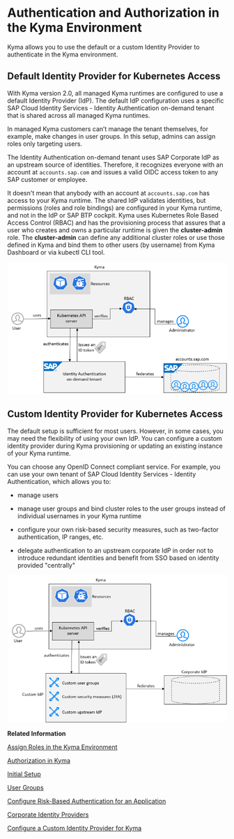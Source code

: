<!-- loio85200d8509004236b2a3a637bf1471a8 -->

# Authentication and Authorization in the Kyma Environment

Kyma allows you to use the default or a custom Identity Provider to authenticate in the Kyma environment.



<a name="loio85200d8509004236b2a3a637bf1471a8__section_jsc_p14_zkb"/>

## Default Identity Provider for Kubernetes Access

With Kyma version 2.0, all managed Kyma runtimes are configured to use a default Identity Provider \(IdP\). The default IdP configuration uses a specific SAP Cloud Identity Services - Identity Authentication on-demand tenant that is shared across all managed Kyma runtimes.

In managed Kyma customers can’t manage the tenant themselves, for example, make changes in user groups. In this setup, admins can assign roles only targeting users.

The Identity Authentication on-demand tenant uses SAP Corporate IdP as an upstream source of identities. Therefore, it recognizes everyone with an account at `accounts.sap.com` and issues a valid OIDC access token to any SAP customer or employee.

It doesn't mean that anybody with an account at `accounts.sap.com` has access to your Kyma runtime. The shared IdP validates identities, but permissions \(roles and role bindings\) are configured in your Kyma runtime, and not in the IdP or SAP BTP cockpit. Kyma uses Kubernetes Role Based Access Control \(RBAC\) and has the provisioning process that assures that a user who creates and owns a particular runtime is given the **cluster-admin** role. The **cluster-admin** can define any additional cluster roles or use those defined in Kyma and bind them to other users \(by username\) from Kyma Dashboard or via kubectl CLI tool.

 ![](images/defaultid_7240dd9.png) 



<a name="loio85200d8509004236b2a3a637bf1471a8__section_rqx_sbr_psb"/>

## Custom Identity Provider for Kubernetes Access

The default setup is sufficient for most users. However, in some cases, you may need the flexibility of using your own IdP. You can configure a custom identity provider during Kyma provisioning or updating an existing instance of your Kyma runtime.

You can choose any OpenID Connect compliant service. For example, you can use your own tenant of SAP Cloud Identity Services - Identity Authentication, which allows you to:

-   manage users

-   manage user groups and bind cluster roles to the user groups instead of individual usernames in your Kyma runtime

-   configure your own risk-based security measures, such as two-factor authentication, IP ranges, etc.

-   delegate authentication to an upstream corporate IdP in order not to introduce redundant identities and benefit from SSO based on identity provided "centrally"


 ![](images/Custom_Identity_Provider_e045058.png) 

**Related Information**  


[Assign Roles in the Kyma Environment](../50-administration-and-ops/assign-roles-in-the-kyma-environment-148ae38.md "Kyma uses roles to manage access within the cluster, which give the assigned users the permissions suitable for their purposes.")

[Authorization in Kyma](https://kyma-project.io/docs/kyma/latest/04-operation-guides/security/sec-02-authorization-in-kyma)

[Initial Setup](https://help.sap.com/viewer/6d6d63354d1242d185ab4830fc04feb1/LATEST/en-US/31af7da133874e199a7df1d42905241b.html)

[User Groups](https://help.sap.com/viewer/6d6d63354d1242d185ab4830fc04feb1/LATEST/en-US/ddd067c899f94e2f9006cc4dd417be80.html)

[Configure Risk-Based Authentication for an Application](https://help.sap.com/viewer/6d6d63354d1242d185ab4830fc04feb1/LATEST/en-US/bc52fbf3d59447bbb6aa22f80d8b6056.html)

[Corporate Identity Providers](https://help.sap.com/docs/IDENTITY_AUTHENTICATION/6d6d63354d1242d185ab4830fc04feb1/19f3eca47db643b6aad448b5dc1075ad.html?locale=en-US)

[Configure a Custom Identity Provider for Kyma](configure-a-custom-identity-provider-for-kyma-67bcc6e.md "Enable the Kyma environment with a custom identity provider.")

